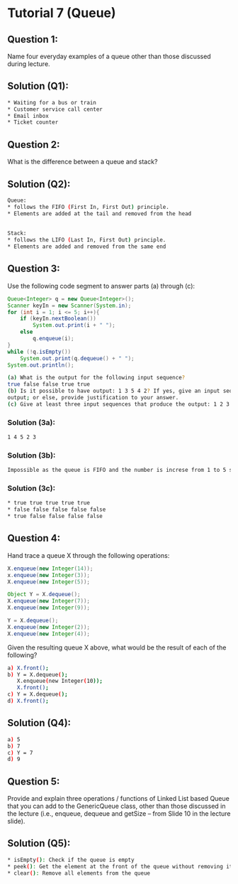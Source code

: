 # Tutorial 7 (Queue)  

## Question 1:   
Name four everyday examples of a queue other than those discussed during lecture.

## Solution (Q1):  
```bash
* Waiting for a bus or train     
* Customer service call center     
* Email inbox    
* Ticket counter   
```

## Question 2:
What is the difference between a queue and stack?

## Solution (Q2):
```bash
Queue:    
* follows the FIFO (First In, First Out) principle.     
* Elements are added at the tail and removed from the head    
    
   
Stack:     
* follows the LIFO (Last In, First Out) principle.      
* Elements are added and removed from the same end  
```

## Question 3:
Use the following code segment to answer parts (a) through (c):
```java
Queue<Integer> q = new Queue<Integer>();
Scanner keyIn = new Scanner(System.in);
for (int i = 1; i <= 5; i++){
    if (keyIn.nextBoolean())
        System.out.print(i + " ");
    else
        q.enqueue(i);
}
while (!q.isEmpty())
    System.out.print(q.dequeue() + " ");
System.out.println();
```     

```bash
(a) What is the output for the following input sequence? 
true false false true true
(b) Is it possible to have output: 1 3 5 4 2? If yes, give an input sequence that produces the 
output; or else, provide justification to your answer.
(c) Give at least three input sequences that produce the output: 1 2 3 4 5
```

### Solution (3a):
```bash
1 4 5 2 3
```

### Solution (3b):
```bash
Impossible as the queue is FIFO and the number is increse from 1 to 5 so that the number 4 should be come after 2
```

### Solution (3c):
```bash
* true true true true true   
* false false false false false
* true false false false false  
```

## Question 4:
Hand trace a queue X through the following operations:   
```java
X.enqueue(new Integer(14));
x.enqueue(new Integer(3));
X.enqueue(new Integer(5));

Object Y = X.dequeue();
X.enqueue(new Integer(7));
X.enqueue(new Integer(9));

Y = X.dequeue();
X.enqueue(new Integer(2));
X.enqueue(new Integer(4));
 ```
Given the resulting queue X above, what would be the result of each of the following?   
```bash
a) X.front();   
b) Y = X.dequeue();    
   X.enqueue(new Integer(10));     
   X.front();     
c) Y = X.dequeue();     
d) X.front();   
```

## Solution (Q4):
```bash
a) 5
b) 7
c) Y = 7
d) 9
```

## Question 5:
Provide and explain three operations / functions of Linked List based Queue that you can add 
to the GenericQueue class, other than those discussed in the lecture (i.e., enqueue, dequeue 
and getSize – from Slide 10 in the lecture slide).

## Solution (Q5):
```bash
* isEmpty(): Check if the queue is empty
* peek(): Get the element at the front of the queue without removing it
* clear(): Remove all elements from the queue
```

